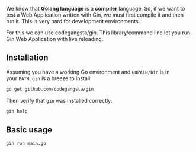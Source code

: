 We know that **Golang language** is a **compiler** language.
So, if we want to test a Web Application written with Gin, we must first compile it and then run it.
This is very hard for development environments.

For this we can use codegangsta/gin. This library/command line let you run Gin Web Application with live reloading.

## Installation
Assuming you have a working Go environment and `GOPATH/bin` is in your `PATH`, `gin` is a breeze to install:

```bash
go get github.com/codegangsta/gin
```

Then verify that `gin` was installed correctly:

```bash
gin help
```

## Basic usage

```bash
gin run main.go
```
